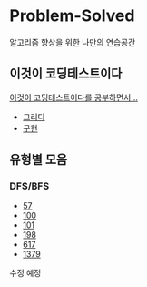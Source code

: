 # Problem-Solved

알고리즘 향상을 위한 나만의 연습공간

## 이것이 코딩테스트이다

[이것이 코딩테스트이다를 공부하면서...](https://github.com/Geol2/BOJ_hub/tree/main/이것이코딩테스트다)

- [그리디](https://github.com/Geol2/BOJ_hub/tree/main/이것이코딩테스트다/Greedy)
- [구현](https://github.com/Geol2/BOJ_hub/tree/main/이것이코딩테스트다/Implement)


## 유형별 모음



### DFS/BFS
- [57](https://github.com/Geol2/PSCode/blob/main/leetCode/2022-12-24-57.md)
- [100](https://github.com/Geol2/PSCode/blob/main/leetCode/2022-12-05-100.md)
- [101](https://github.com/Geol2/PSCode/blob/main/leetCode/2022-12-06-101.md)
- [198](https://github.com/Geol2/PSCode/blob/main/leetCode/2022-12-24-198.md)
- [617](https://github.com/Geol2/PSCode/blob/main/leetCode/2022-12-04-617.md)
- [1379](https://github.com/Geol2/PSCode/blob/main/leetCode/2022-12-03-1379.md)

수정 예정